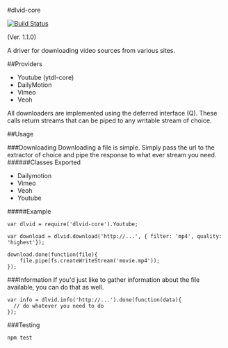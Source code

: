 #dlvid-core 

[![Build Status](https://travis-ci.org/web-mech/dlvid-core.png?branch=master)](https://travis-ci.org/web-mech/dlvid-core)

(Ver. 1.1.0)

A driver for downloading video sources from various sites.

##Providers
- Youtube (ytdl-core)
- DailyMotion
- Vimeo
- Veoh

All downloaders are implemented using the deferred interface (Q). These calls return streams that can be piped to any writable stream of choice.

##Usage
  
###Downloading
Downloading a file is simple. Simply pass the url to the extractor of choice and pipe the response to what ever stream you need.
######Classes Exported
 - Dailymotion
 - Vimeo
 - Veoh
 - Youtube

#####Example

```
var dlvid = require('dlvid-core').Youtube;

var download = dlvid.download('http://...', { filter: 'mp4', quality: 'highest'});

download.done(function(file){
	file.pipe(fs.createWriteStream('movie.mp4'));
});
```
 	

###Information
If you'd just like to gather information about the file available, you can do that as well.

```
var info = dlvid.info('http://...').done(function(data){
  // do whatever you need to do
});
```

###Testing

```
npm test
```
